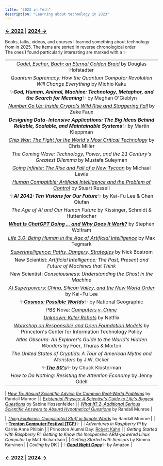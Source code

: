 ```yaml
---
title: "2023 in Tech"
description: "Learning about technology in 2023"
---
```


### [← 2022](/2022/12/31/learn-2022) | [2024 →](/2024/12/31/learn-2024)


Books, talks, videos, and courses I learned something about technology from in 2025. The items are sorted in reverse chronological order\
The ones I found particularly interesting are marked with a ✨

| |
| :---: |
| [*Godel, Escher, Bach: an Eternal Golden Braid*](https://en.wikipedia.org/wiki/G%C3%B6del,_Escher,_Bach) by Douglas Hofstadter |
| *Quantum Supremacy: How the Quantum Computer Revolution Will Change Everything* by Michio Kaku |
| ✨***God, Human, Animal, Machine: Technology, Metaphor, and the Search for Meaning***✨ by Meghan O'Gieblyn |
| [*Number Go Up: Inside Crypto's Wild Rise and Staggering Fall*](https://en.wikipedia.org/wiki/Number_Go_Up) by Zeke Faux |
| ***Designing Data-Intensive Applications: The Big Ideas Behind Reliable, Scalable, and Maintainable Systems***✨ by Martin Kleppman |
| [*Chip War: The Fight for the World's Most Critical Technology*](https://en.wikipedia.org/wiki/Chip_War:_The_Fight_for_the_World%27s_Most_Critical_Technology) by Chris Miller |
| *The Coming Wave: Technology, Power, and the 21 Century's Greatest Dilemma* by Mustafa Suleyman |
| [*Going Infinite: The Rise and Fall of a New Tycoon*](https://en.wikipedia.org/wiki/Going_Infinite) by Michael Lewis |
| [*Human Compatible: Artificial Intelligence and the Problem of Control*](https://en.wikipedia.org/wiki/Human_Compatible) by Stuart Russell |
| ✨***AI 2041: Ten Visions for Our Future***✨ by Kai-Fu Lee & Chen Qiufan |
| *The Age of AI and Our Human Future* by Kissinger, Schmidt & Huttenlocher |
| [***What Is ChatGPT Doing ... and Why Does It Work?***](https://writings.stephenwolfram.com/2023/02/what-is-chatgpt-doing-and-why-does-it-work/) by Stephen Wolfram |
| [*Life 3.0: Being Human in the Age of Artificial Intelligence*](https://en.wikipedia.org/wiki/Life_3.0) by Max Tegmark |
| [*Superintelligence: Paths, Dangers, Strategies*](https://en.wikipedia.org/wiki/Superintelligence:_Paths,_Dangers,_Strategies) by Nick Bostrom |
| New Scientist: *Artificial Intelligence: The Past, Present and Future of Machines that Think* |
| New Scientist: *Consciousness: Understanding the Ghost in the Machine* |
| [*AI Superpowers: China, Silicon Valley, and the New World Order*](https://en.wikipedia.org/wiki/AI_Superpowers) by Kai-Fu Lee |
| ✨[***Cosmos: Possible Worlds***](https://en.wikipedia.org/wiki/Cosmos:_Possible_Worlds)✨ by National Geographic |
| PBS Nova: [*Computers v. Crime*](https://www.pbs.org/video/computers-v-crime-um7cco/) |
| [*Unknown: Killer Robots*](https://en.wikipedia.org/wiki/Unknown:_Killer_Robots) by Netflix |
| [*Workshop on Responsible and Open Foundation Models*](https://sites.google.com/view/open-foundation-models) by Princeton's Center for Information Technology Policy	|
| *Atlas Obscura: An Explorer's Guide to the World's Hidden Wonders* by Foer, Thuras & Morton |
| *The United States of Cryptids: A Tour of American Myths and Monsters* by J.W. Ocker |
| ✨[***The 90's***](https://en.wikipedia.org/wiki/The_Nineties_(book))✨ by Chuck Klosterman
| *How to Do Nothing: Resisting the Attention Economy* by Jenny Odell |
<!-- Finding the Cure, Jul.-Aug. 2023	Wired UK	Wired -->
| [*How To: Absurd Scientific Advice for Common Real-World Problems*](https://en.wikipedia.org/wiki/How_To_(book)) by Randall Munroe |
| [*Existential Physics: A Scientist's Guide to Life's Biggest Questions*](https://en.wikipedia.org/wiki/Existential_Physics) by Sabine Hossenfelder |
| [*What If? 2: Additional Serious Scientific Answers to Absurd Hypothetical Questions*](https://en.wikipedia.org/wiki/What_If%3F_2_(book)) by Randall Munroe |
<!-- American Manhunt: The Boston Marathon Bombing		Netflix -->
| [*Thing Explainer: Complicated Stuff in Simple Words*](https://en.wikipedia.org/wiki/Thing_Explainer) by Randall Munroe |
| ✨[**Trenton Computer Festival (TCF)**](https://tcf-nj.org/wp-content/uploads/2023/03/TCF2023-SCHEDULE-TALK-INFO-PIXs-with-Intro-Keynote-AK_v3-1.pdf)✨ | 
| *Adventures in Raspberry Pi* by Carrie Anne Philbin |
| Princeton Alumni Day: [Robert Kahn](https://ece.princeton.edu/news/princeton-honors-internet-pioneer-robert-kahn-alumni-day) |
| *Getting Started with Raspberry Pi: Getting to Know the Inexpensive ARM-powered Linux Computer* by Matt Richardson |
| *Getting Started with Sensors* by Kimmo Karvinen | 
| *Coding* by DK |
| ✨[***Good Night Oppy***](https://en.wikipedia.org/wiki/Good_Night_Oppy)✨ by Amazon |

### [← 2022](/2022/12/31/learn-2022) | [2024 →](/2024/12/31/learn-2024)
